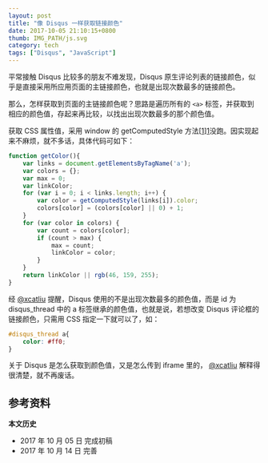 ```yaml
---
layout: post
title: "像 Disqus 一样获取链接颜色"
date: 2017-10-05 21:10:15+0800
thumb: IMG_PATH/js.svg
category: tech
tags: ["Disqus", "JavaScript"]
---
```


平常接触 Disqus 比较多的朋友不难发现，Disqus 原生评论列表的链接颜色，似乎是直接采用所应用页面的主链接颜色，也就是出现次数最多的链接颜色。

那么，怎样获取到页面的主链接颜色呢？思路是遍历所有的 `<a>` 标签，并获取到相应的颜色值，存起来再比较，以找出出现次数最多的那个颜色值。

获取 CSS 属性值，采用 window 的 getComputedStyle 方法[[1]][1]没跑。因实现起来不麻烦，就不多话，具体代码可如下：

```js
function getColor(){
    var links = document.getElementsByTagName('a');
    var colors = {};
    var max = 0;
    var linkColor;
    for (var i = 0; i < links.length; i++) {
        var color = getComputedStyle(links[i]).color;
        colors[color] = (colors[color] || 0) + 1;
    }
    for (var color in colors) {
        var count = colors[color];
        if (count > max) {
            max = count;
            linkColor = color;
        }
    }
    return linkColor || rgb(46, 159, 255);
}
```

经 [@xcatliu](#comment-3558113630) 提醒，Disqus 使用的不是出现次数最多的颜色值，而是 id 为 disqus_thread 中的 a 标签继承的颜色值，也就是说，若想改变 Disqus 评论框的链接颜色，只需用 CSS 指定一下就可以了，如：

```css
#disqus_thread a{
    color: #ff0;
}
```

关于 Disqus 是怎么获取到颜色值，又是怎么传到 iframe 里的， [@xcatliu](#comment-3558113630) 解释得很清楚，就不再废话。

## 参考资料

[1]: https://developer.mozilla.org/zh-CN/docs/Web/API/Window/getComputedStyle "Window.getComputedStyle() - Web API 接口 &#124; MDN"

**本文历史**

* 2017 年 10 月 05 日 完成初稿
* 2017 年 10 月 14 日 完善 
